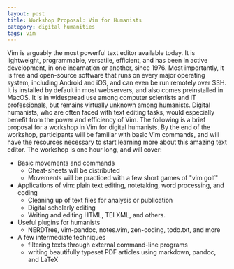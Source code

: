 ```yaml
---
layout: post
title: Workshop Proposal: Vim for Humanists
category: digital humanities
tags: vim
---
```


Vim is arguably the most powerful text editor available today. It is lightweight, programmable, versatile, efficient, and has been in active development, in one incarnation or another, since 1976. Most importantly, it is free and open-source software that runs on every major operating system, including Android and iOS, and can even be run remotely over SSH. It is installed by default in most webservers, and also comes preinstalled in MacOS. It is in widespread use among computer scientists and IT professionals, but remains virtually unknown among humanists. Digital humanists, who are often faced with text editing tasks, would especially benefit from the power and efficiency of Vim. The following is a brief proposal for a workshop in Vim for digital humanists. By the end of the workshop, participants will be familiar with basic Vim commands, and will have the resources necessary to start learning more about this amazing text editor. The workshop is one hour long, and will cover:  

 * Basic movements and commands
    - Cheat-sheets will be distributed
    - Movements will be practiced with a few short games of "vim golf"
 * Applications of vim: plain text editing, notetaking, word processing, and coding
    - Cleaning up of text files for analysis or publication
    - Digital scholarly editing
    - Writing and editing HTML, TEI XML, and others.
 * Useful plugins for humanists
    - NERDTree, vim-pandoc, notes.vim, zen-coding, todo.txt, and more
 * A few intermediate techniques
    - filtering texts through external command-line programs
    - writing beautifully typeset PDF articles using markdown, pandoc, and LaTeX  
